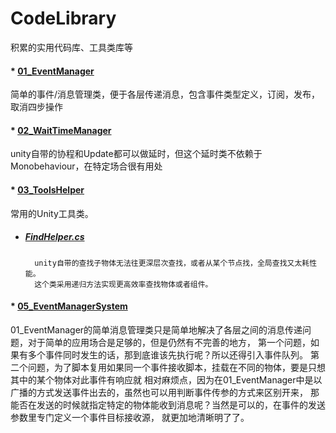 # CodeLibrary
积累的实用代码库、工具类库等

#### * [01_EventManager](https://github.com/linguoyuan/CodeLibrary/tree/master/01_EventManager)
简单的事件/消息管理类，便于各层传递消息，包含事件类型定义，订阅，发布，取消四步操作

#### * [02_WaitTimeManager](https://github.com/linguoyuan/CodeLibrary/tree/master/02_WaitTimeManager)
unity自带的协程和Update都可以做延时，但这个延时类不依赖于Monobehaviour，在特定场合很有用处

#### * [03_ToolsHelper](https://github.com/linguoyuan/CodeLibrary/tree/master/03_ToolsHelper)
常用的Unity工具类。
 * ##### [FindHelper.cs](https://github.com/linguoyuan/CodeLibrary/blob/master/03_ToolsHelper/FindHelper.cs)
         unity自带的查找子物体无法往更深层次查找，或者从某个节点找，全局查找又太耗性能。
         这个类采用递归方法实现更高效率查找物体或者组件。
#### * [05_EventManagerSystem](https://github.com/linguoyuan/CodeLibrary/tree/master/05_EventManagerSystem)
 01_EventManager的简单消息管理类只是简单地解决了各层之间的消息传递问题，对于简单的应用场合是足够的，但是仍然有不完善的地方，
 第一个问题，如果有多个事件同时发生的话，那到底谁该先执行呢？所以还得引入事件队列。
 第二个问题，为了脚本复用如果同一个事件接收脚本，挂载在不同的物体，要是只想其中的某个物体对此事件有响应就
 相对麻烦点，因为在01_EventManager中是以广播的方式发送事件出去的，虽然也可以用判断事件传参的方式来区别开来，
 那能否在发送的时候就指定特定的物体能收到消息呢？当然是可以的，在事件的发送参数里专门定义一个事件目标接收源，
 就更加地清晰明了了。
